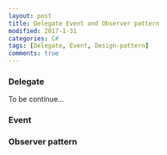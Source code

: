 ```yaml
---
layout: post
title: Delegate Event and Observer pattern
modified: 2017-1-31
categories: C#
tags: [Delegate, Event, Design-pattern]
comments: true
---
```



### Delegate
To be continue...




### Event



### Observer pattern





